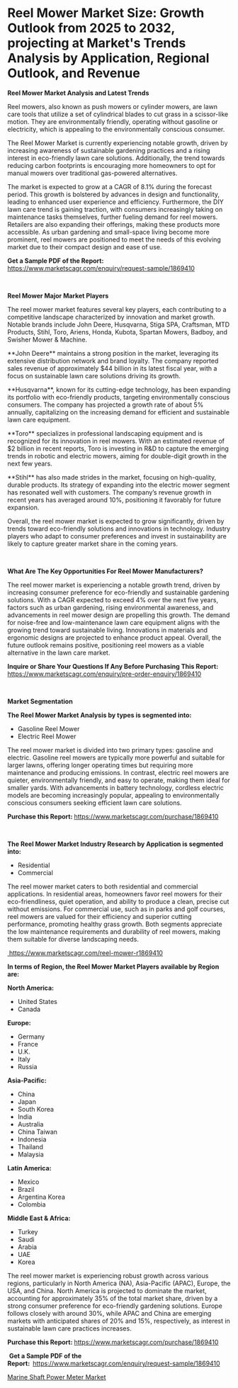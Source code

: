 <p><h1>Reel Mower Market Size: Growth Outlook from 2025 to 2032, projecting at Market's Trends Analysis by Application, Regional Outlook, and Revenue</h1></p><p><strong>Reel Mower Market Analysis and Latest Trends</strong></p>
<p><p>Reel mowers, also known as push mowers or cylinder mowers, are lawn care tools that utilize a set of cylindrical blades to cut grass in a scissor-like motion. They are environmentally friendly, operating without gasoline or electricity, which is appealing to the environmentally conscious consumer. </p><p>The Reel Mower Market is currently experiencing notable growth, driven by increasing awareness of sustainable gardening practices and a rising interest in eco-friendly lawn care solutions. Additionally, the trend towards reducing carbon footprints is encouraging more homeowners to opt for manual mowers over traditional gas-powered alternatives.</p><p>The market is expected to grow at a CAGR of 8.1% during the forecast period. This growth is bolstered by advances in design and functionality, leading to enhanced user experience and efficiency. Furthermore, the DIY lawn care trend is gaining traction, with consumers increasingly taking on maintenance tasks themselves, further fueling demand for reel mowers. Retailers are also expanding their offerings, making these products more accessible. As urban gardening and small-space living become more prominent, reel mowers are positioned to meet the needs of this evolving market due to their compact design and ease of use.</p></p>
<p><strong>Get a Sample PDF of the Report:&nbsp;</strong> <a href="https://www.marketscagr.com/enquiry/request-sample/1869410?utm_campaign=2770&utm_medium=2&utm_source=Github&utm_content=ia&utm_term=08042025&utm_id=reel-mower">https://www.marketscagr.com/enquiry/request-sample/1869410</a></p>
<p>&nbsp;</p>
<p><strong>Reel Mower Major Market Players</strong></p>
<p><p>The reel mower market features several key players, each contributing to a competitive landscape characterized by innovation and market growth. Notable brands include John Deere, Husqvarna, Stiga SPA, Craftsman, MTD Products, Stihl, Toro, Ariens, Honda, Kubota, Spartan Mowers, Badboy, and Swisher Mower & Machine.</p><p>**John Deere** maintains a strong position in the market, leveraging its extensive distribution network and brand loyalty. The company reported sales revenue of approximately $44 billion in its latest fiscal year, with a focus on sustainable lawn care solutions driving its growth.</p><p>**Husqvarna**, known for its cutting-edge technology, has been expanding its portfolio with eco-friendly products, targeting environmentally conscious consumers. The company has projected a growth rate of about 5% annually, capitalizing on the increasing demand for efficient and sustainable lawn care equipment.</p><p>**Toro** specializes in professional landscaping equipment and is recognized for its innovation in reel mowers. With an estimated revenue of $2 billion in recent reports, Toro is investing in R&D to capture the emerging trends in robotic and electric mowers, aiming for double-digit growth in the next few years.</p><p>**Stihl** has also made strides in the market, focusing on high-quality, durable products. Its strategy of expanding into the electric mower segment has resonated well with customers. The company’s revenue growth in recent years has averaged around 10%, positioning it favorably for future expansion.</p><p>Overall, the reel mower market is expected to grow significantly, driven by trends toward eco-friendly solutions and innovations in technology. Industry players who adapt to consumer preferences and invest in sustainability are likely to capture greater market share in the coming years.</p></p>
<p>&nbsp;</p>
<p><strong>What Are The Key Opportunities For Reel Mower Manufacturers?</strong></p>
<p><p>The reel mower market is experiencing a notable growth trend, driven by increasing consumer preference for eco-friendly and sustainable gardening solutions. With a CAGR expected to exceed 4% over the next five years, factors such as urban gardening, rising environmental awareness, and advancements in reel mower design are propelling this growth. The demand for noise-free and low-maintenance lawn care equipment aligns with the growing trend toward sustainable living. Innovations in materials and ergonomic designs are projected to enhance product appeal. Overall, the future outlook remains positive, positioning reel mowers as a viable alternative in the lawn care market.</p></p>
<p><strong>Inquire or Share Your Questions If Any Before Purchasing This Report:</strong> <a href="https://www.marketscagr.com/enquiry/pre-order-enquiry/1869410?utm_campaign=2770&utm_medium=2&utm_source=Github&utm_content=ia&utm_term=08042025&utm_id=reel-mower">https://www.marketscagr.com/enquiry/pre-order-enquiry/1869410</a></p>
<p>&nbsp;</p>
<p><strong>Market Segmentation</strong></p>
<p><strong>The Reel Mower Market Analysis by types is segmented into:</strong></p>
<p><ul><li>Gasoline Reel Mower</li><li>Electric Reel Mower</li></ul></p>
<p><p>The reel mower market is divided into two primary types: gasoline and electric. Gasoline reel mowers are typically more powerful and suitable for larger lawns, offering longer operating times but requiring more maintenance and producing emissions. In contrast, electric reel mowers are quieter, environmentally friendly, and easy to operate, making them ideal for smaller yards. With advancements in battery technology, cordless electric models are becoming increasingly popular, appealing to environmentally conscious consumers seeking efficient lawn care solutions.</p></p>
<p><strong>Purchase this Report:&nbsp;</strong><a href="https://www.marketscagr.com/purchase/1869410?utm_campaign=2770&utm_medium=2&utm_source=Github&utm_content=ia&utm_term=08042025&utm_id=reel-mower">https://www.marketscagr.com/purchase/1869410</a></p>
<p>&nbsp;</p>
<p><strong>The Reel Mower Market Industry Research by Application is segmented into:</strong></p>
<p><ul><li>Residential</li><li>Commercial</li></ul></p>
<p><p>The reel mower market caters to both residential and commercial applications. In residential areas, homeowners favor reel mowers for their eco-friendliness, quiet operation, and ability to produce a clean, precise cut without emissions. For commercial use, such as in parks and golf courses, reel mowers are valued for their efficiency and superior cutting performance, promoting healthy grass growth. Both segments appreciate the low maintenance requirements and durability of reel mowers, making them suitable for diverse landscaping needs.</p></p>
<p><a href="https://www.marketscagr.com/reel-mower-r1869410?utm_campaign=2770&utm_medium=2&utm_source=Github&utm_content=ia&utm_term=08042025&utm_id=reel-mower">&nbsp;https://www.marketscagr.com/reel-mower-r1869410</a></p>
<p><strong>In terms of Region, the Reel Mower Market Players available by Region are:</strong></p>
<p>
    <p> <strong> North America: </strong>
        <ul>
            <li>United States</li>
            <li>Canada</li>
        </ul>
        </p> 
    <p> <strong> Europe: </strong>
        <ul>
            <li>Germany</li>
            <li>France</li>
            <li>U.K.</li>
            <li>Italy</li>
            <li>Russia</li>
        </ul>
        </p> 
    <p> <strong> Asia-Pacific: </strong>
        <ul>
            <li>China</li>
            <li>Japan</li>
            <li>South Korea</li>
            <li>India</li>
            <li>Australia</li>
            <li>China Taiwan</li>
            <li>Indonesia</li>
            <li>Thailand</li>
            <li>Malaysia</li>
        </ul>
        </p> 
    <p> <strong> Latin America: </strong>
        <ul>
            <li>Mexico</li>
            <li>Brazil</li>
            <li>Argentina Korea</li>
            <li>Colombia</li>
        </ul>
        </p> 
    <p> <strong> Middle East & Africa: </strong>
        <ul>
            <li>Turkey</li>
            <li>Saudi</li>
            <li>Arabia</li>
            <li>UAE</li>
            <li>Korea</li>
        </ul>
    </p>
    </p>
<p><p>The reel mower market is experiencing robust growth across various regions, particularly in North America (NA), Asia-Pacific (APAC), Europe, the USA, and China. North America is projected to dominate the market, accounting for approximately 35% of the total market share, driven by a strong consumer preference for eco-friendly gardening solutions. Europe follows closely with around 30%, while APAC and China are emerging markets with anticipated shares of 20% and 15%, respectively, as interest in sustainable lawn care practices increases.</p></p>
<p><strong>Purchase this Report: </strong><a href="https://www.marketscagr.com/purchase/1869410?utm_campaign=2770&utm_medium=2&utm_source=Github&utm_content=ia&utm_term=08042025&utm_id=reel-mower">https://www.marketscagr.com/purchase/1869410</a></p>
<p>&nbsp;<strong>Get a Sample PDF of the Report:&nbsp;&nbsp;</strong><a href="https://www.marketscagr.com/enquiry/request-sample/1869410?utm_campaign=2770&utm_medium=2&utm_source=Github&utm_content=ia&utm_term=08042025&utm_id=reel-mower">https://www.marketscagr.com/enquiry/request-sample/1869410</a></p>
<p><strong></strong></p>
<p><p><a href="https://github.com/berbelsagwan/Market-Research-Report-List-1/blob/main/marine-shaft-power-meter-market.md?utm_campaign=2770&utm_medium=2&utm_source=Github&utm_content=ia&utm_term=08042025&utm_id=reel-mower">Marine Shaft Power Meter Market</a></p></p>